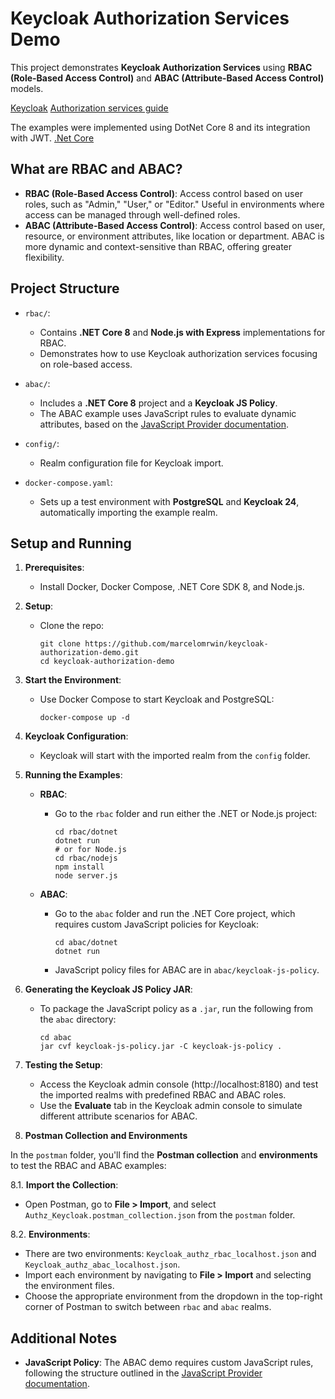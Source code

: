 # Keycloak Authorization Services Demo

This project demonstrates **Keycloak Authorization Services** using **RBAC (Role-Based Access Control)** and **ABAC (Attribute-Based Access Control)** models.

[Keycloak](https://keycloak.org)
[Authorization services guide](https://www.keycloak.org/docs/24.0.5/authorization_services)

The examples were implemented using DotNet Core 8 and its integration with JWT.
[.Net Core](https://dotnet.microsoft.com/en-us/learn/dotnet/what-is-dotnet)

## What are RBAC and ABAC?

- **RBAC (Role-Based Access Control)**: Access control based on user roles, such as "Admin," "User," or "Editor." Useful in environments where access can be managed through well-defined roles.
- **ABAC (Attribute-Based Access Control)**: Access control based on user, resource, or environment attributes, like location or department. ABAC is more dynamic and context-sensitive than RBAC, offering greater flexibility.

## Project Structure

- `rbac/`: 
  - Contains **.NET Core 8** and **Node.js with Express** implementations for RBAC.
  - Demonstrates how to use Keycloak authorization services focusing on role-based access.

- `abac/`: 
  - Includes a **.NET Core 8** project and a **Keycloak JS Policy**.
  - The ABAC example uses JavaScript rules to evaluate dynamic attributes, based on the [JavaScript Provider documentation](https://www.keycloak.org/docs/24.0.5/server_development/#_script_providers).

- `config/`: 
  - Realm configuration file for Keycloak import.

- `docker-compose.yaml`: 
  - Sets up a test environment with **PostgreSQL** and **Keycloak 24**, automatically importing the example realm.

## Setup and Running

1. **Prerequisites**:
   - Install Docker, Docker Compose, .NET Core SDK 8, and Node.js.

2. **Setup**:
   - Clone the repo:
     ```shell
     git clone https://github.com/marcelomrwin/keycloak-authorization-demo.git
     cd keycloak-authorization-demo
     ```

3. **Start the Environment**:
   - Use Docker Compose to start Keycloak and PostgreSQL:
     ```shell
     docker-compose up -d
     ```

4. **Keycloak Configuration**:
   - Keycloak will start with the imported realm from the `config` folder.

5. **Running the Examples**:
   - **RBAC**:
     - Go to the `rbac` folder and run either the .NET or Node.js project:
       ```shell
       cd rbac/dotnet
       dotnet run
       # or for Node.js
       cd rbac/nodejs
       npm install
       node server.js
       ```

   - **ABAC**:
     - Go to the `abac` folder and run the .NET Core project, which requires custom JavaScript policies for Keycloak:
       ```shell
       cd abac/dotnet
       dotnet run
       ```
     - JavaScript policy files for ABAC are in `abac/keycloak-js-policy`.

6. **Generating the Keycloak JS Policy JAR**:
   - To package the JavaScript policy as a `.jar`, run the following from the `abac` directory:
     ```shell
     cd abac
     jar cvf keycloak-js-policy.jar -C keycloak-js-policy .
     ```

7. **Testing the Setup**:
   - Access the Keycloak admin console (http://localhost:8180) and test the imported realms with predefined RBAC and ABAC roles.
   - Use the **Evaluate** tab in the Keycloak admin console to simulate different attribute scenarios for ABAC.

8. **Postman Collection and Environments**

In the `postman` folder, you'll find the **Postman collection** and **environments** to test the RBAC and ABAC examples:

8.1. **Import the Collection**:
   - Open Postman, go to **File > Import**, and select `Authz_Keycloak.postman_collection.json` from the `postman` folder.

8.2. **Environments**:
   - There are two environments: `Keycloak_authz_rbac_localhost.json` and `Keycloak_authz_abac_localhost.json`.
   - Import each environment by navigating to **File > Import** and selecting the environment files.
   - Choose the appropriate environment from the dropdown in the top-right corner of Postman to switch between `rbac` and `abac` realms.


## Additional Notes
- **JavaScript Policy**: The ABAC demo requires custom JavaScript rules, following the structure outlined in the [JavaScript Provider documentation](https://www.keycloak.org/docs/24.0.5/server_development/#_script_providers).
